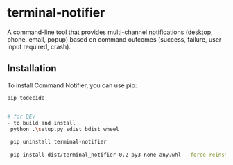 # terminal-notifier
  A command-line tool that provides multi-channel notifications (desktop, phone, email, popup) based on command outcomes (success, failure, user input required, crash).


## Installation

To install Command Notifier, you can use pip:

```bash
pip todecide


# for DEV
- to build and install
 python .\setup.py sdist bdist_wheel

 pip uninstall terminal-notifier
 
 pip install dist/terminal_notifier-0.2-py3-none-any.whl --force-reinstall